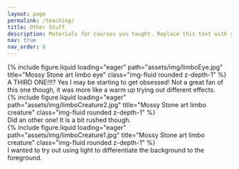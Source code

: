 ```yaml
---
layout: page
permalink: /teaching/
title: Other Stuff
description: Materials for courses you taught. Replace this text with your description.
nav: true
nav_order: 6
---
```



<div class="row">
    <div class="col-sm mt-3 mt-md-0">
        {% include figure.liquid loading="eager" path="assets/img/limboEye.jpg" title="Mossy Stone art limbo eye" class="img-fluid rounded z-depth-1" %}
    </div>
</div>
<div class="caption">
    A THIRD ONE!!!? Yes I may be starting to get obsessed! Not a great fan of this one though, it was more like a warm up trying out different effects.
</div>



<div class="row">
    <div class="col-sm mt-3 mt-md-0">
        {% include figure.liquid loading="eager" path="assets/img/limboCreature2.jpg" title="Mossy Stone art limbo creature" class="img-fluid rounded z-depth-1" %}
    </div>
</div>
<div class="caption">
    Did an other one! It is a bit rushed though.
</div>



<div class="row">
    <div class="col-sm mt-3 mt-md-0">
        {% include figure.liquid loading="eager" path="assets/img/limboCreature1.jpg" title="Mossy Stone art limbo creature" class="img-fluid rounded z-depth-1" %}
    </div>
</div>
<div class="caption">
    I wanted to try out using light to differentiate the background to the foreground. 
</div>

